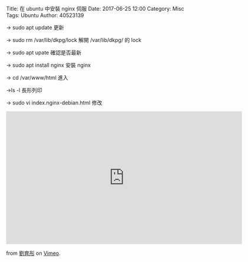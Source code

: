 Title: 在 ubuntu 中安裝 nginx 伺服
Date: 2017-06-25 12:00
Category: Misc
Tags: Ubuntu
Author: 40523139

<!-- PELICAN_END_SUMMARY -->

-> sudo apt update 更新

-> sudo rm /var/lib/dkpg/lock 解開 /var/lib/dkpg/ 的 lock

-> sudo apt upate 確認是否最新

-> sudo apt install nginx 安裝 nginx

-> cd /var/www/html 進入

->ls -l 長形列印

-> sudo vi index.nginx-debian.html 修改

<iframe src="https://player.vimeo.com/video/215033333" width="640" height="360" frameborder="0" webkitallowfullscreen mozallowfullscreen allowfullscreen></iframe>
<p><a href="https://vimeo.com/215033333"></a> from <a href="https://vimeo.com/user58915964">劉育彤</a> on <a href="https://vimeo.com">Vimeo</a>.</p>